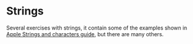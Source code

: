 # Strings

Several exercises with strings, it contain some of the examples shown in [Apple Strings and characters guide](https://developer.apple.com/library/content/documentation/Swift/Conceptual/Swift_Programming_Language/StringsAndCharacters.html), but there are many others.
